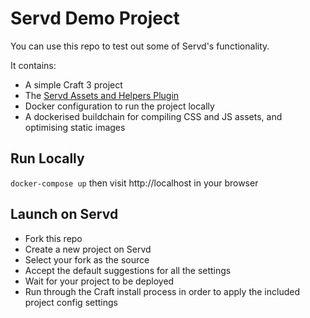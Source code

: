# Servd Demo Project

You can use this repo to test out some of Servd's functionality.

It contains:

* A simple Craft 3 project
* The [Servd Assets and Helpers Plugin](https://servd.host/docs/the-assets-and-helpers-plugin)
* Docker configuration to run the project locally
* A dockerised buildchain for compiling CSS and JS assets, and optimising static images

## Run Locally

`docker-compose up` then visit http://localhost in your browser

## Launch on Servd

* Fork this repo
* Create a new project on Servd
* Select your fork as the source
* Accept the default suggestions for all the settings
* Wait for your project to be deployed
* Run through the Craft install process in order to apply the included project config settings




